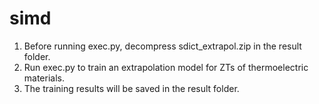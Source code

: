 # simd

1. Before running exec.py, decompress sdict_extrapol.zip in the result folder.
2. Run exec.py to train an extrapolation model for ZTs of thermoelectric materials.
3. The training results will be saved in the result folder.

